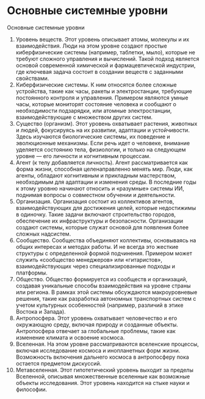 # Основные системные уровни

Основные системные уровни
1. Уровень веществ. Этот уровень описывает атомы, молекулы и их взаимодействия. Люди на этом уровне создают простые киберфизические системы (например, таблетки, мыло), которые не требуют сложного управления и вычислений. Такой подход является основой современной химической и фармацевтической индустрии, где ключевая задача состоит в создании веществ с заданными свойствами.
2. Киберфизические системы. К ним относятся более сложные устройства, такие как часы, ракеты и электростанции, требующие постоянного контроля и управления. Примером являются умные часы, которые мониторят состояние человека и сообщают о необходимости подзарядки, или атомные электростанции, взаимодействующие с множеством других систем. 
3. Существо (организм). Этот уровень охватывает растения, животных и людей, фокусируясь на их развитии, адаптации и устойчивости. Здесь изучаются биологические системы, их поведение и эволюционные механизмы. Если речь идет о человеке, внимание уделяется состоянию тела, физиологии, и только на следующем уровне — его личности и когнитивным процессам.
4. Агент (к телу добавляется личность). Агент рассматривается как форма жизни, способная целенаправленно менять мир. Люди, как агенты, обладают когнитивным и прикладным мастерством, необходимым для адаптации и изменения среды. В последние годы к этому уровню начинают относить и «разумные» системы ИИ, поднимая вопросы о совместном обучении и деятельности.
5. Организация. Организация состоит из коллективов агентов, взаимодействующих для достижения целей, которые недостижимы в одиночку. Такие задачи включают строительство городов, обеспечение их инфраструктуры и безопасности. Организации создают системы, которые служат основой для появления более сложных надсистем.
6. Сообщество. Сообщества объединяют коллективы, основываясь на общих интересах и методах работы. И не всегда это жесткие структуры с определенной формой подчинения. Примером может служить «сообщество менеджеров» или «гитаристов», взаимодействующих через специализированные подходы и платформы.
7. Общество. Общество формируется из сообществ и организаций, создавая уникальные способы взаимодействия на уровне страны или региона. В рамках этой системы обсуждаются макроуровневые решения, такие как разработка автономных транспортных систем с учетом культурных особенностей (например, различий в этике Востока и Запада).
8. Антропосфера. Этот уровень охватывает человечество и его окружающую среду, включая природу и созданные объекты. Антропосфера отвечает за глобальные проблемы, такие как изменение климата и освоение космоса.
9. Вселенная. На этом уровне рассматриваются вселенские процессы, включая исследование космоса и инопланетных форм жизни. Возможность включения дальнего космоса в антропосферу пока остается предметом дискуссий.
10. Метавселенная. Этот гипотетический уровень выходит за пределы Вселенной, описывая множественные вселенные как возможные объекты исследования. Этот уровень находится на стыке науки и философии.
